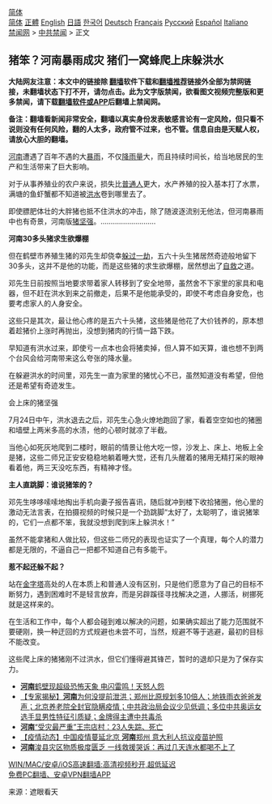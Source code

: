  <!-- 面包屑导航 --> <div class="breadcrumb"><!-- GTranslate: https://gtranslate.io/ -->  <div class="switcher notranslate">  <div class="selected">  <a href="#" onclick="return false;"> 简体</a>  </div>  <div class="option">  <a href="https://www.bannedbook.org" onclick="doGTranslate('zh-CN|zh-CN');jQuery('div.switcher div.selected a').html(jQuery(this).html());return false;" title="简体中文" class="nturl selected"> 简体</a>  <a href="https://www.bannedbook.org/zh-tw/" onclick="doGTranslate('zh-CN|zh-TW');jQuery('div.switcher div.selected a').html(jQuery(this).html());return false;" title="繁體中文" class="nturl"> 正體</a>  <a href="https://www.bannedbook.org/en/" onclick="doGTranslate('zh-CN|en');jQuery('div.switcher div.selected a').html(jQuery(this).html());return false;" title="English" class="nturl"> English</a>  <a href="https://www.bannedbook.org/ja/" onclick="doGTranslate('zh-CN|ja');jQuery('div.switcher div.selected a').html(jQuery(this).html());return false;" title="日本語" class="nturl"> 日語</a>  <a href="https://www.bannedbook.org/ko/" onclick="doGTranslate('zh-CN|ko');jQuery('div.switcher div.selected a').html(jQuery(this).html());return false;" title="한국어" class="nturl"> 한국어</a>  <a href="https://www.bannedbook.org/de/" onclick="doGTranslate('zh-CN|de');jQuery('div.switcher div.selected a').html(jQuery(this).html());return false;" title="Deutsch" class="nturl"> Deutsch</a>  <a href="https://www.bannedbook.org/fr/" onclick="doGTranslate('zh-CN|fr');jQuery('div.switcher div.selected a').html(jQuery(this).html());return false;" title="Français" class="nturl"> Français</a>  <a href="https://www.bannedbook.org/ru/" onclick="doGTranslate('zh-CN|ru');jQuery('div.switcher div.selected a').html(jQuery(this).html());return false;" title="Русский" class="nturl"> Русский</a>  <a href="https://www.bannedbook.org/es/" onclick="doGTranslate('zh-CN|es');jQuery('div.switcher div.selected a').html(jQuery(this).html());return false;" title="Español" class="nturl"> Español</a>  <a href="https://www.bannedbook.org/it/" onclick="doGTranslate('zh-CN|it');jQuery('div.switcher div.selected a').html(jQuery(this).html());return false;" title="Italiano" class="nturl"> Italiano</a>  </div>  </div>      <div class='breadcrumb-sub'><!-- Breadcrumb NavXT 6.3.0 --> <a href="https://www.bannedbook.org/" class="home">禁闻网</a> &gt; <a href="https://www.bannedbook.org/bnews/cbnews/" class="category">中共禁闻</a> &gt; 正文</div></div><h2>猪笨？河南暴雨成灾 猪们一窝蜂爬上床躲洪水</h2> <p class="notice"><b>大陆网友注意：本文中的链接除 <a href="https://github.com/bannedbook/fanqiang" >翻墙</a>软件下载和<a href="https://github.com/killgcd/justmysocks/blob/master/README.md">翻墙推荐</a>链接外全部为禁网链接，未翻墙状态下打不开，请勿点击。此为文字版禁闻，欲看图文视频完整版和更多禁闻，请下载<a href="https://github.com/bannedbook/fanqiang">翻墙软件或APP</a>后翻墙上禁闻网。</p><p>备注：翻墙看新闻非常安全，翻墙以真实身份发表敏感言论有一定风险，但只看不说则没有任何风险，翻的人太多，政府管不过来，也不管。信息自由是天赋人权，请放心大胆的翻墙。</b></p>  <div class="entry"> <p id="conimg"><a href="https://www.bannedbook.org/bnews/tag/%e6%b2%b3%e5%8d%97/" class="st_tag internal_tag" rel="tag" title="标签 河南 下的日志">河南</a>遭遇了百年不遇的大<a href="https://www.bannedbook.org/bnews/tag/%E6%9A%B4%E9%9B%A8/" class="st_tag internal_tag" rel="tag" title="标签 暴雨 下的日志">暴雨</a>，不仅<a href="https://www.bannedbook.org/bnews/tag/%E9%99%8D%E9%9B%A8%E9%87%8F/" class="st_tag internal_tag" rel="tag" title="标签 降雨量 下的日志">降雨量</a>大，而且持续时间长，给当地居民的生产和生活带来了巨大影响。</p> <p>对于从事养殖业的农户来说，损失比<a href="https://www.bannedbook.org/bnews/tag/%E6%99%AE%E9%80%9A%E4%BA%BA/" class="st_tag internal_tag" rel="tag" title="标签 普通人 下的日志">普通人</a>更大，水产养殖的投入基本打了水票，满塘的鱼虾蟹都不知道被<a href="https://www.bannedbook.org/bnews/tag/%e6%b4%aa%e6%b0%b4/" class="st_tag internal_tag" rel="tag" title="标签 洪水 下的日志">洪水</a>卷到哪里去了。</p> <p>即使膘肥体壮的大胖猪也抵不住洪水的冲击，除了随波逐流别无他法，但河南暴雨中也有奇景，河南版<a href="https://www.bannedbook.org/bnews/tag/%E7%8C%AA%E5%9D%9A%E5%BC%BA/" class="st_tag internal_tag" rel="tag" title="标签 猪坚强 下的日志">猪坚强</a>。&#8230;&#8230;&#8230;&#8230;&#8230;&#8230;&#8230;&#8230;&#8230;</p> <p><strong>河南30多头猪求生欲爆棚</strong></p> <p>但在鹤壁市养殖生猪的邓先生却侥幸<a href="https://www.bannedbook.org/bnews/tag/%E8%BA%B2%E8%BF%87%E4%B8%80%E5%8A%AB/" class="st_tag internal_tag" rel="tag" title="标签 躲过一劫 下的日志">躲过一劫</a>，五六十头生猪居然奇迹般地留下30多头，这并不是他的功能，而是这些猪的求生欲爆棚，居然想出了<span class='wp_keywordlink'><a href="https://www.bannedbook.org/forum5/topic42.html" title="萨斯、诚信与自救" target="_blank">自救</a></span>之道。</p>  <p>邓先生日前按照当地要求带着家人转移到了安全地带，虽然舍不下家里的家具和电器，但不赶在洪水到来之前撤走，后果不是他能承受的，即使不考虑自身安危，也要考虑家人的人身安全。</p> <p>这些只是其次，最让他心疼的是五六十头猪，这些猪是他花了大价钱养的，原本想着趁猪价上涨时再抛出，没想到猪肉的行情一路下跌。</p> <p>早知道有洪水过来，即使亏一点本也会将猪卖掉，但人算不如天算，谁也想不到两个台风会给河南带来这么夸张的降水量。</p> <p>在躲避洪水的时间里，邓先生一直为家里的猪忧心不已，虽然知道没有希望，但他还是希望有奇迹发生。</p> <p>会上床的猪坚强</p>  <p>7月24日中午，洪水退去之后，邓先生心急火燎地跑回了家，看着空空如也的猪圈和墙壁上两米多高的水渍，他的心顿时就凉了半截。</p> <p>当他心如死灰地爬到二楼时，眼前的情景让他大吃一惊，沙发上、床上、地板上全是猪，这些二师兄正安安稳稳地躺着睡大觉，还有几头醒着的猪用无精打采的眼神看着他，两三天没吃东西，有精神才怪。</p> <p><strong>主人直跳脚：谁说猪笨的？</strong></p> <p>邓先生哆哆嗦嗦地掏出手机向妻子报告喜讯，随后就冲到楼下收拾猪圈，他心里的激动无法言表，在拍摄视频的时候只是一个劲跳脚“太好了，太聪明了，谁说猪笨的，它们一点都不笨，我就没想到爬到床上躲洪水！”</p> <p>虽然不能拿猪和人做比较，但这些二师兄的表现也证实了一个真理，每个人的潜力都是无限的，不逼自己一把都不知道自己有多能干。</p>  <p><strong>惹不起还躲不起？</strong></p> <p>站在<a href="https://www.bannedbook.org/bnews/tag/%e9%87%91%e5%ad%97%e5%a1%94/" class="st_tag internal_tag" rel="tag" title="标签 金字塔 下的日志">金字塔</a>高处的人在本质上和普通人没有区别，只是他们愿意为了自己的目标不断努力，遇到困难时不是轻言放弃，而是另辟蹊径寻找解决之道，人挪活，树挪死就是这样来的。</p> <p>在生活和工作中，每个人都会碰到难以解决的问题，如果确实超出了能力范围就不要硬刚，换一种迂回的方式规避也未尝不可，当然，规避不等于逃避，最初的目标不能改变。</p> <p>这些爬上床的猪猪刚不过洪水，但它们懂得避其锋芒，暂时的退却只是为了保存实力。</p> <ul class='op-related-articles' title='相关阅读'> <li><a href='https://www.bannedbook.org/bnews/topimagenews/20210801/1598038.html' target='_blank'><b>河南</b>鹤壁现超级恐怖天象 电闪雷鸣！天怒人怨</a></li> <li><a href='https://www.bannedbook.org/bnews/bannedvideo/20210801/1598037.html' target='_blank'>【专家揭秘】<b>河南</b>为何没提前泄洪；郑州比原规划多10倍人；地铁雨衣爸爸发声；北京养老院全封官隐瞒疫情；中共政治局会议少见低调；多位中共奥运女选手显男性特征引质疑；金牌得主遭中共毒杀</a></li> <li><a href='https://www.bannedbook.org/bnews/cbnews/20210801/1597979.html' target='_blank'><b>河南</b>“受灾最严重”王宗店村：23人失踪、死亡</a></li> <li><a href='https://www.bannedbook.org/bnews/bannedvideo/20210801/1597970.html' target='_blank'>【疫情动态】中国疫情蔓延北京 <b>河南</b>郑州 意大利人抗议疫苗护照</a></li> <li><a href='https://www.bannedbook.org/bnews/cnnews/20210801/1597944.html' target='_blank'><b>河南</b>浚县灾区物质极度匮乏 一线救援哭诉：再过几天连水都喝不上了</a></li> </ul> <p class="texttj"> <a href="https://github.com/bannedbook/fanqiang/wiki/V2ray%E6%9C%BA%E5%9C%BA" target="_blank">WIN/MAC/安卓/iOS高速翻墙:高清视频秒开,超低延迟</a><br/> <a href="https://github.com/bannedbook/fanqiang/wiki/%E7%A6%81%E9%97%BB%E7%BD%91%E5%AE%89%E5%8D%93%E7%BF%BB%E5%A2%99%E6%96%B0%E9%97%BBAPP" target="_blank">免费PC翻墙、安卓VPN翻墙APP</a></p> <p> 来源：遮眼看天 </p><a name='sharetosocial'></a>  <div style="margin-bottom:5px;padding-bottom:5px;clear:both"> <div id="archive-pix-1" class="banner-ads"> <!-- AuctionX Display platform tag START --> <div id="26318x728x90x621x_ADSLOT2" clicktrack="%%CLICK_URL_ESC%%"></div> <!-- AuctionX Display platform tag END --> </div> <div id="archive-pix-2" class="banner-ads"> <!-- AuctionX Display platform tag START --> <div id="26315x300x250x621x_ADSLOT2" clicktrack="%%CLICK_URL_ESC%%"></div> <!-- AuctionX Display platform tag END --> </div> </div>  <div id="archive-pix-1" class="banner-ads"> <!-- AuctionX Display platform tag START --> <div id="26318x728x90x621x_ADSLOT3" clicktrack="%%CLICK_URL_ESC%%"></div> <!-- AuctionX Display platform tag END --> </div> </div><!--END ENTRY--> 
